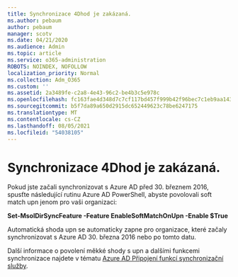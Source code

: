 ```yaml
---
title: Synchronizace 4Dhod je zakázaná.
ms.author: pebaum
author: pebaum
manager: scotv
ms.date: 04/21/2020
ms.audience: Admin
ms.topic: article
ms.service: o365-administration
ROBOTS: NOINDEX, NOFOLLOW
localization_priority: Normal
ms.collection: Adm_O365
ms.custom: ''
ms.assetid: 2a3489fe-c2a8-4e43-96c2-be4b3c5e978c
ms.openlocfilehash: fc163fae4d348d7c7cf117bd457f999b42f96bec7c1eb9aa1435e346131d06de
ms.sourcegitcommit: b5f7da89a650d2915dc652449623c78be6247175
ms.translationtype: MT
ms.contentlocale: cs-CZ
ms.lasthandoff: 08/05/2021
ms.locfileid: "54038105"
---
```

# <a name="upn-sync-disabled"></a>Synchronizace 4Dhod je zakázaná.

Pokud jste začali synchronizovat s Azure AD před 30. březnem 2016, spusťte následující rutinu Azure AD PowerShell, abyste povolovali soft match upn jenom pro vaši organizaci:
  
 **Set-MsolDirSyncFeature -Feature EnableSoftMatchOnUpn -Enable $True**
  
Automatická shoda upn se automaticky zapne pro organizace, které začaly synchronizovat s Azure AD 30. března 2016 nebo po tomto datu.
  
Další informace o povolení měkké shody s upn a dalšími funkcemi synchronizace najdete v tématu [Azure AD Připojení funkcí synchronizační služby](https://docs.microsoft.com/azure/active-directory/connect/active-directory-aadconnectsyncservice-features).
  

